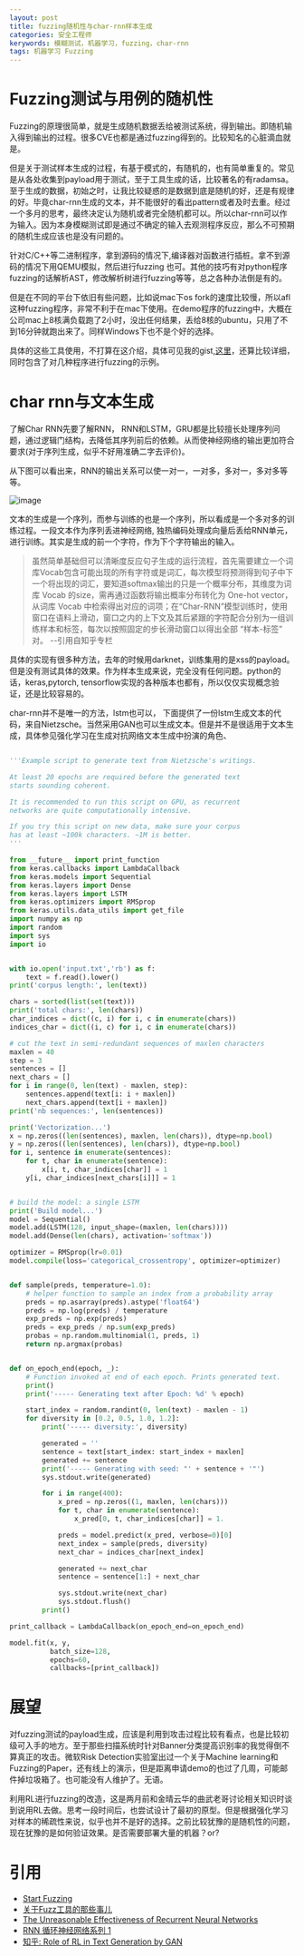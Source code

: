 ```yaml
---
layout: post
title: fuzzing随机性与char-rnn样本生成
categories: 安全工程师
kerywords: 模糊测试，机器学习，fuzzing，char-rnn
tags: 机器学习 Fuzzing
---
```



# Fuzzing测试与用例的随机性

Fuzzing的原理很简单，就是生成随机数据丢给被测试系统，得到输出。即随机输入得到输出的过程。很多CVE也都是通过fuzzing得到的。比较知名的心脏滴血就是。

但是关于测试样本生成的过程，有基于模式的，有随机的，也有简单重复的。常见是从各处收集到payload用于测试，至于工具生成的话，比较著名的有radamsa。至于生成的数据，初始之时，让我比较疑惑的是数据到底是随机的好，还是有规律的好。毕竟char-rnn生成的文本，并不能很好的看出pattern或者及时去重。经过一个多月的思考，最终决定认为随机或者完全随机都可以。所以char-rnn可以作为输入。因为本身模糊测试即是通过不确定的输入去观测程序反应，那么不可预期的随机生成应该也是没有问题的。

针对C/C++等二进制程序，拿到源码的情况下,编译器对函数进行插桩。拿不到源码的情况下用QEMU模拟，然后进行fuzzing 也可。其他的技巧有对python程序fuzzing的话解析AST，修改解析树进行fuzzing等等，总之各种办法倒是有的。

但是在不同的平台下依旧有些问题，比如说mac下os fork的速度比较慢，所以afl这种fuzzing程序，非常不利于在mac下使用。在demo程序的fuzzing中，大概在公司mac上8核满负载跑了2小时，没出任何结果，丢给8核的ubuntu，只用了不到16分钟就跑出来了。同样Windows下也不是个好的选择。

具体的这些工具使用，不打算在这介绍，具体可见我的gist,[这里](https://gist.github.com/mylamour/640622641ee39edf3701544a4303cb2e)，还算比较详细，同时包含了对几种程序进行fuzzing的示例。


# char rnn与文本生成 

了解Char RNN先要了解RNN， RNN和LSTM，GRU都是比较擅长处理序列问题，通过逻辑门结构，去降低其序列前后的依赖。从而使神经网络的输出更加符合要求(对于序列生成，似乎不好用准确二字去评价)。

从下图可以看出来，RNN的输出关系可以使一对一，一对多，多对一，多对多等等。

![image](../image/mldl/rnn.jpeg)

文本的生成是一个序列，而参与训练的也是一个序列，所以看成是一个多对多的训练过程。一段文本作为序列丢进神经网络, 独热编码处理成向量后丢给RNN单元，进行训练。其实是生成的前一个字符，作为下个字符输出的输入。

>虽然简单基础但可以清晰度反应句子生成的运行流程，首先需要建立一个词库Vocab包含可能出现的所有字符或是词汇，每次模型将预测得到句子中下一个将出现的词汇，要知道softmax输出的只是一个概率分布，其维度为词库 Vocab 的size，需再通过函数将输出概率分布转化为 One-hot vector，从词库 Vocab 中检索得出对应的词项；在“Char-RNN”模型训练时，使用窗口在语料上滑动，窗口之内的上下文及其后紧跟的字符配合分别为一组训练样本和标签，每次以按照固定的步长滑动窗口以得出全部 “样本-标签” 对。  --引用自知乎专栏

具体的实现有很多种方法，去年的时候用darknet，训练集用的是xss的payload。但是没有测试具体的效果。作为样本生成来说，完全没有任何问题。python的话，keras,pytorch, tensorflow实现的各种版本也都有，所以仅仅实现概念验证，还是比较容易的。

char-rnn并不是唯一的方法，lstm也可以， 下面提供了一份lstm生成文本的代码，来自Nietzsche。当然采用GAN也可以生成文本。但是并不是很适用于文本生成，具体参见强化学习在生成对抗网络文本生成中扮演的角色、

```python

'''Example script to generate text from Nietzsche's writings.

At least 20 epochs are required before the generated text
starts sounding coherent.

It is recommended to run this script on GPU, as recurrent
networks are quite computationally intensive.

If you try this script on new data, make sure your corpus
has at least ~100k characters. ~1M is better.
'''

from __future__ import print_function
from keras.callbacks import LambdaCallback
from keras.models import Sequential
from keras.layers import Dense
from keras.layers import LSTM
from keras.optimizers import RMSprop
from keras.utils.data_utils import get_file
import numpy as np
import random
import sys
import io


with io.open('input.txt','rb') as f:
    text = f.read().lower()
print('corpus length:', len(text))

chars = sorted(list(set(text)))
print('total chars:', len(chars))
char_indices = dict((c, i) for i, c in enumerate(chars))
indices_char = dict((i, c) for i, c in enumerate(chars))

# cut the text in semi-redundant sequences of maxlen characters
maxlen = 40
step = 3
sentences = []
next_chars = []
for i in range(0, len(text) - maxlen, step):
    sentences.append(text[i: i + maxlen])
    next_chars.append(text[i + maxlen])
print('nb sequences:', len(sentences))

print('Vectorization...')
x = np.zeros((len(sentences), maxlen, len(chars)), dtype=np.bool)
y = np.zeros((len(sentences), len(chars)), dtype=np.bool)
for i, sentence in enumerate(sentences):
    for t, char in enumerate(sentence):
        x[i, t, char_indices[char]] = 1
    y[i, char_indices[next_chars[i]]] = 1


# build the model: a single LSTM
print('Build model...')
model = Sequential()
model.add(LSTM(128, input_shape=(maxlen, len(chars))))
model.add(Dense(len(chars), activation='softmax'))

optimizer = RMSprop(lr=0.01)
model.compile(loss='categorical_crossentropy', optimizer=optimizer)


def sample(preds, temperature=1.0):
    # helper function to sample an index from a probability array
    preds = np.asarray(preds).astype('float64')
    preds = np.log(preds) / temperature
    exp_preds = np.exp(preds)
    preds = exp_preds / np.sum(exp_preds)
    probas = np.random.multinomial(1, preds, 1)
    return np.argmax(probas)


def on_epoch_end(epoch, _):
    # Function invoked at end of each epoch. Prints generated text.
    print()
    print('----- Generating text after Epoch: %d' % epoch)

    start_index = random.randint(0, len(text) - maxlen - 1)
    for diversity in [0.2, 0.5, 1.0, 1.2]:
        print('----- diversity:', diversity)

        generated = ''
        sentence = text[start_index: start_index + maxlen]
        generated += sentence
        print('----- Generating with seed: "' + sentence + '"')
        sys.stdout.write(generated)

        for i in range(400):
            x_pred = np.zeros((1, maxlen, len(chars)))
            for t, char in enumerate(sentence):
                x_pred[0, t, char_indices[char]] = 1.

            preds = model.predict(x_pred, verbose=0)[0]
            next_index = sample(preds, diversity)
            next_char = indices_char[next_index]

            generated += next_char
            sentence = sentence[1:] + next_char

            sys.stdout.write(next_char)
            sys.stdout.flush()
        print()

print_callback = LambdaCallback(on_epoch_end=on_epoch_end)

model.fit(x, y,
          batch_size=128,
          epochs=60,
          callbacks=[print_callback])

```

# 展望

对fuzzing测试的payload生成，应该是利用到攻击过程比较有看点，也是比较初级可入手的地方。至于那些扫描系统时针对Banner分类提高识别率的我觉得倒不算真正的攻击。微软Risk Detection实验室出过一个关于Machine learning和Fuzzing的Paper，还有线上的演示，但是距离申请demo的也过了几周，可能邮件掉垃圾箱了。也可能没有人维护了。无语。

利用RL进行fuzzing的改造，这是两月前和金晴云华的曲武老哥讨论相关知识时谈到说用RL去做。思考一段时间后，也尝试设计了最初的原型。但是根据强化学习对样本的稀疏性来说，似乎也并不是好的选择。之前比较犹豫的是随机性的问题，现在犹豫的是如何验证效果。是否需要部署大量的机器？or?

# 引用

* [Start Fuzzing](https://gist.github.com/mylamour/640622641ee39edf3701544a4303cb2e)
* [关于Fuzz工具的那些事儿](http://www.freebuf.com/sectool/76861.html)
* [The Unreasonable Effectiveness of Recurrent Neural Networks](http://karpathy.github.io/2015/05/21/rnn-effectiveness/)
* [RNN 循环神经网络系列 1](https://juejin.im/post/59f0c5b0f265da43085d3e94)
* [知乎: Role of RL in Text Generation by GAN](https://zhuanlan.zhihu.com/p/29168803)